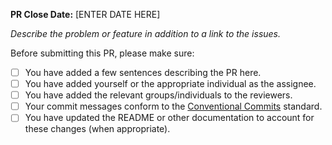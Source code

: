 **PR Close Date:** [ENTER DATE HERE]

_Describe the problem or feature in addition to a link to the issues._

Before submitting this PR, please make sure:

- [ ] You have added a few sentences describing the PR here.
- [ ] You have added yourself or the appropriate individual as the assignee.
- [ ] You have added the relevant groups/individuals to the reviewers.
- [ ] Your commit messages conform to the [Conventional Commits](https://www.conventionalcommits.org/en/v1.0.0/) standard.
- [ ] You have updated the README or other documentation to account for these changes (when appropriate).
